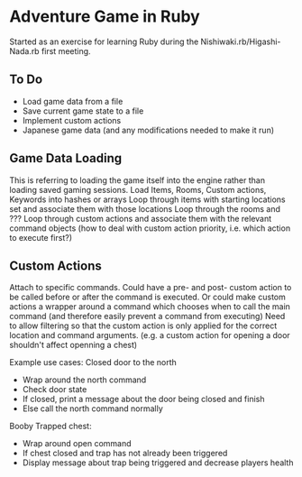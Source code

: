 Adventure Game in Ruby
======================
Started as an exercise for learning Ruby during the Nishiwaki.rb/Higashi-Nada.rb first meeting.

To Do
-----
* Load game data from a file
* Save current game state to a file
* Implement custom actions
* Japanese game data (and any modifications needed to make it run)

Game Data Loading
-----------------
This is referring to loading the game itself into the engine rather than loading saved gaming sessions.
Load Items, Rooms, Custom actions, Keywords into hashes or arrays
Loop through items with starting locations set and associate them with those locations
Loop through the rooms and ???
Loop through custom actions and associate them with the relevant command objects (how to deal with custom action priority, i.e. which action to execute first?)

Custom Actions
--------------
Attach to specific commands. Could have a pre- and post- custom action to be called before or after the command is executed.
Or could make custom actions a wrapper around a command which chooses when to call the main command (and therefore easily prevent a command from executing)
Need to allow filtering so that the custom action is only applied for the correct location and command arguments. (e.g. a custom action for opening a door shouldn't affect openning a chest)

Example use cases:
Closed door to the north
* Wrap around the north command
* Check door state
* If closed, print a message about the door being closed and finish
* Else call the north command normally

Booby Trapped chest:
* Wrap around open command
* If chest closed and trap has not already been triggered
* Display message about trap being triggered and decrease players health
